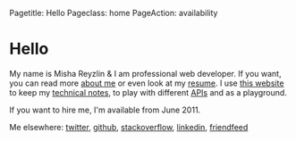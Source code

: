 Pagetitle: Hello
Pageclass: home
PageAction: availability

# Hello

My name is Misha Reyzlin & I am professional web developer. If you want, you can read more [about me][1] or even look at my [resume][2]. I use [this website][3] to keep my [technical notes][4], to play with different [APIs][5] and as a playground.

If you want to hire me, I'm available from <span class="home-availability">June 2011</span>.

Me elsewhere: [twitter](http://twitter.com/gryzzly), [github](http://github.com/gryzzly), [stackoverflow](http://stackoverflow.com/users/236135/gryzzly), [linkedin](http://linkedin.com/in/mrejzlin), [friendfeed](http://friendfeed.com/gryzzly)

 [1]: /about
 [2]: /cv
 [3]: /colophon
 [4]: /notes
 [5]: /apis